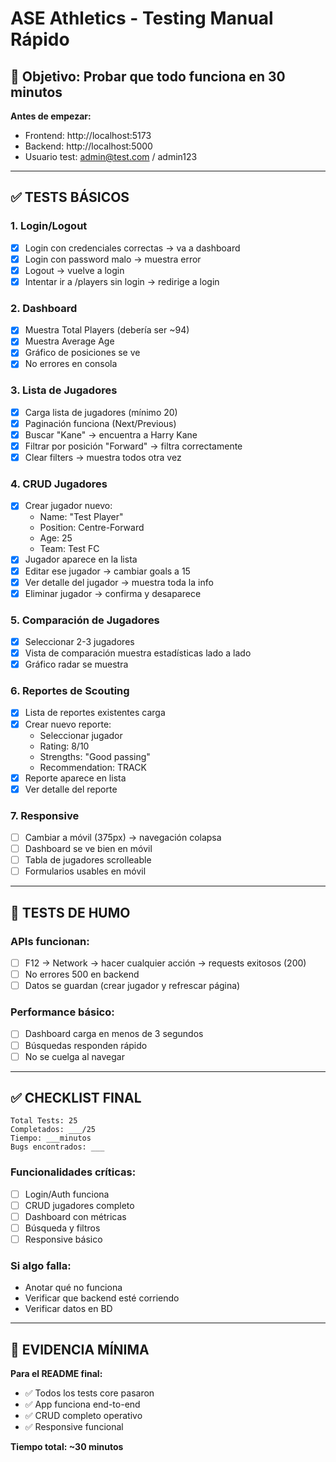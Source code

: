 # ASE Athletics - Testing Manual Rápido

## 🎯 **Objetivo: Probar que todo funciona en 30 minutos**

**Antes de empezar:**
- Frontend: http://localhost:5173
- Backend: http://localhost:5000
- Usuario test: admin@test.com / admin123

---

## ✅ **TESTS BÁSICOS**

### **1. Login/Logout**
- [x] Login con credenciales correctas → va a dashboard
- [x] Login con password malo → muestra error
- [x] Logout → vuelve a login
- [x] Intentar ir a /players sin login → redirige a login

### **2. Dashboard**
- [x] Muestra Total Players (debería ser ~94)
- [x] Muestra Average Age
- [x] Gráfico de posiciones se ve
- [x] No errores en consola

### **3. Lista de Jugadores**
- [x] Carga lista de jugadores (mínimo 20)
- [x] Paginación funciona (Next/Previous)
- [x] Buscar "Kane" → encuentra a Harry Kane
- [x] Filtrar por posición "Forward" → filtra correctamente
- [x] Clear filters → muestra todos otra vez

### **4. CRUD Jugadores**
- [x] Crear jugador nuevo:
  - Name: "Test Player"
  - Position: Centre-Forward
  - Age: 25
  - Team: Test FC
- [x] Jugador aparece en la lista
- [x] Editar ese jugador → cambiar goals a 15
- [x] Ver detalle del jugador → muestra toda la info
- [x] Eliminar jugador → confirma y desaparece

### **5. Comparación de Jugadores**
- [x] Seleccionar 2-3 jugadores
- [x] Vista de comparación muestra estadísticas lado a lado
- [x] Gráfico radar se muestra

### **6. Reportes de Scouting**
- [x] Lista de reportes existentes carga
- [x] Crear nuevo reporte:
  - Seleccionar jugador
  - Rating: 8/10
  - Strengths: "Good passing"
  - Recommendation: TRACK
- [x] Reporte aparece en lista
- [x] Ver detalle del reporte

### **7. Responsive**
- [ ] Cambiar a móvil (375px) → navegación colapsa
- [ ] Dashboard se ve bien en móvil
- [ ] Tabla de jugadores scrolleable
- [ ] Formularios usables en móvil

---

## 🚀 **TESTS DE HUMO**

### **APIs funcionan:**
- [ ] F12 → Network → hacer cualquier acción → requests exitosos (200)
- [ ] No errores 500 en backend
- [ ] Datos se guardan (crear jugador y refrescar página)

### **Performance básico:**
- [ ] Dashboard carga en menos de 3 segundos
- [ ] Búsquedas responden rápido
- [ ] No se cuelga al navegar

---

## ✅ **CHECKLIST FINAL**

```
Total Tests: 25
Completados: ___/25
Tiempo: ___minutos
Bugs encontrados: ___
```

### **Funcionalidades críticas:**
- [ ] Login/Auth funciona
- [ ] CRUD jugadores completo
- [ ] Dashboard con métricas
- [ ] Búsqueda y filtros
- [ ] Responsive básico

### **Si algo falla:**
- Anotar qué no funciona
- Verificar que backend esté corriendo
- Verificar datos en BD

---

## 📝 **EVIDENCIA MÍNIMA**

**Para el README final:**
- ✅ Todos los tests core pasaron
- ✅ App funciona end-to-end
- ✅ CRUD completo operativo
- ✅ Responsive funcional

**Tiempo total: ~30 minutos**